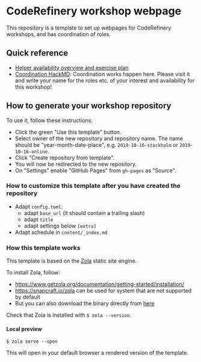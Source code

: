 # CodeRefinery workshop webpage

This repository is a template to set up webpages for CodeRefinery
workshops, and has coordination of roles.



## Quick reference
- [Helper availability overview and exercise plan](https://docs.google.com/spreadsheets/d/1NeIRs7c8br0xjcxxETNd__19JtfEERe-KFd9JUjP0wU/edit#gid=0)
- [Coordination HackMD](https://hackmd.io/@coderefinery/coordination-2021-05-10-crws): Coordination works happen here. Please visit it and write your name for the roles etc. of your interest and availability for this workshop!


## How to generate your workshop repository

To use it, follow these instructions:
- Click the green "Use this template" button.
- Select owner of the new repository and repository name. The name should be
  "year-month-date-place", e.g. `2019-10-16-stockholm` or `2019-10-16-online`.
- Click "Create repository from template".
- You will now be redirected to the new repository.
- On "Settings" enable "GitHub Pages" from `gh-pages` as "Source".


### How to customize this template after you have created the repository

- Adapt `config.toml`:
  - adapt `base_url` (it should contain a trailing slash)
  - adapt `title`
  - adapt settings below `[extra]`
- Adapt schedule in `content/_index.md`


### How this template works

This template is based on the [Zola](https://www.getzola.org/) static site engine.

To install Zola, follow:
- https://www.getzola.org/documentation/getting-started/installation/
- https://snapcraft.io/zola can be used for system that are not supported by default
- But you can also download the binary directly from [here](https://github.com/getzola/zola/releases)

Check that Zola is installed with `$ zola --version`.


#### Local preview

```
$ zola serve --open
```
This will open in your default browser a rendered version of the template.

